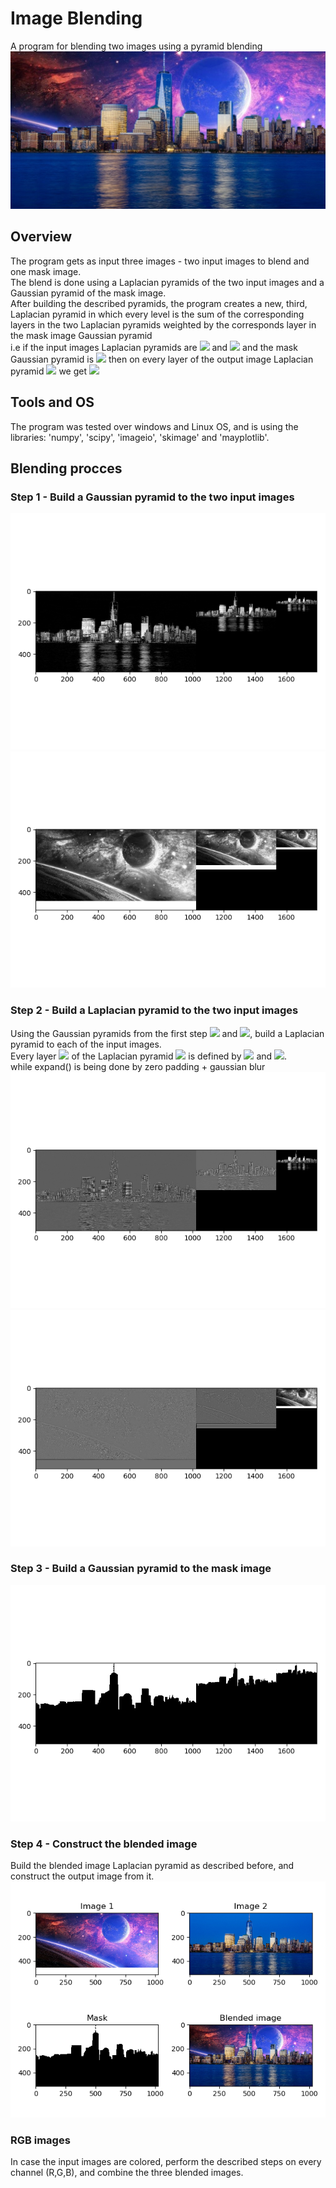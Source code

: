 # Image Blending
A program for blending two images using a pyramid blending
![alt text](https://github.com/IdoSagiv/image-blending/blob/main/images/blended_image.png?raw=true)
## Overview
The program gets as input three images - two input images to blend and one mask image.<br/>
The blend is done using a Laplacian pyramids of the two input images and a Gaussian pyramid of the mask image.<br/>
After building the described pyramids, the program creates a new, third, Laplacian pyramid in which every level is the 
sum of the corresponding layers in the two Laplacian pyramids weighted by the corresponds layer in the mask image Gaussian pyramid<br/>
i.e if the input images Laplacian pyramids are ![](https://latex.codecogs.com/svg.latex?\Large&space;L_A) and ![](https://latex.codecogs.com/svg.latex?\Large&space;L_B) 
and the mask Gaussian pyramid is ![](https://latex.codecogs.com/svg.latex?\Large&space;G_M) then on every layer of the output image Laplacian pyramid  ![](https://latex.codecogs.com/svg.latex?\Large&space;L_C) 
we get ![](https://latex.codecogs.com/svg.latex?\Large&space;L_C(i,j)=G_M(i,j)L_A(i,j)+(1-G_M(i,j))L_B(i,j))
## Tools and OS
The program was tested over windows and Linux OS, and is using the libraries: 'numpy', 'scipy', 'imageio', 'skimage' and 'mayplotlib'.
## Blending procces
### Step 1 - Build a Gaussian pyramid to the two input images
![alt text](https://github.com/IdoSagiv/image-blending/blob/main/images/manhattan_gaussian.png?raw=true)<br/>
![alt text](https://github.com/IdoSagiv/image-blending/blob/main/images/space_gaussian.png?raw=true)
### Step 2 - Build a Laplacian pyramid to the two input images
Using the Gaussian pyramids from the first step ![](https://latex.codecogs.com/svg.latex?\Large&space;G_A) and ![](https://latex.codecogs.com/svg.latex?\Large&space;G_B), build a Laplacian pyramid to each of the input images.<br/>
Every layer ![](https://latex.codecogs.com/svg.latex?\Large&space;i<n) of the Laplacian pyramid ![](https://latex.codecogs.com/svg.latex?\Large&space;L) is defined by ![](https://latex.codecogs.com/svg.latex?\Large&space;L_i=G_i-expand(G\textsubscript{i+1})) and ![](https://latex.codecogs.com/svg.latex?\Large&space;L_n=G_n).<br/>while expand() is being done by zero padding + gaussian blur<br/>
![alt text](https://github.com/IdoSagiv/image-blending/blob/main/images/manhattan_laplacian.png?raw=true)<br/>
![alt text](https://github.com/IdoSagiv/image-blending/blob/main/images/space_laplacian.png?raw=true)
### Step 3 - Build a Gaussian pyramid to the mask image
![alt text](https://github.com/IdoSagiv/image-blending/blob/main/images/mask_gaussian.png?raw=true)
### Step 4 - Construct the blended image
Build the blended image Laplacian pyramid as described before, and construct the output image from it.<br/>
![alt text](https://github.com/IdoSagiv/image-blending/blob/main/images/all_images.png?raw=true)
### RGB images
In case the input images are colored, perform the described steps on every channel (R,G,B), and combine the three blended images.
